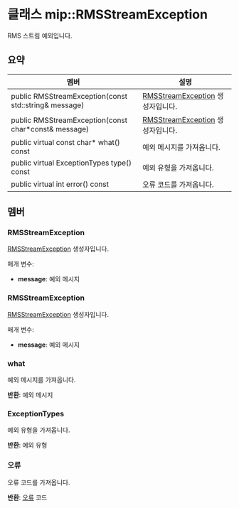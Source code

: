 # <a name="class-miprmsstreamexception"></a>클래스 mip::RMSStreamException 
RMS 스트림 예외입니다.
  
## <a name="summary"></a>요약
 멤버                        | 설명                                
--------------------------------|---------------------------------------------
 public RMSStreamException(const std::string& message)  |  [RMSStreamException](class_mip_rmsstreamexception.md) 생성자입니다.
 public RMSStreamException(const char*const& message)  |  [RMSStreamException](class_mip_rmsstreamexception.md) 생성자입니다.
 public virtual const char* what() const  |  예외 메시지를 가져옵니다.
 public virtual ExceptionTypes type() const  |  예외 유형을 가져옵니다.
 public virtual int error() const  |  오류 코드를 가져옵니다.
  
## <a name="members"></a>멤버
  
### <a name="rmsstreamexception"></a>RMSStreamException
[RMSStreamException](class_mip_rmsstreamexception.md) 생성자입니다.

매개 변수:  
* **message**: 예외 메시지


  
### <a name="rmsstreamexception"></a>RMSStreamException
[RMSStreamException](class_mip_rmsstreamexception.md) 생성자입니다.

매개 변수:  
* **message**: 예외 메시지


  
### <a name="what"></a>what
예외 메시지를 가져옵니다.

  
**반환**: 예외 메시지
  
### <a name="exceptiontypes"></a>ExceptionTypes
예외 유형을 가져옵니다.

  
**반환**: 예외 유형
  
### <a name="error"></a>오류
오류 코드를 가져옵니다.

  
**반환**: [오류](class_mip_error.md) 코드
